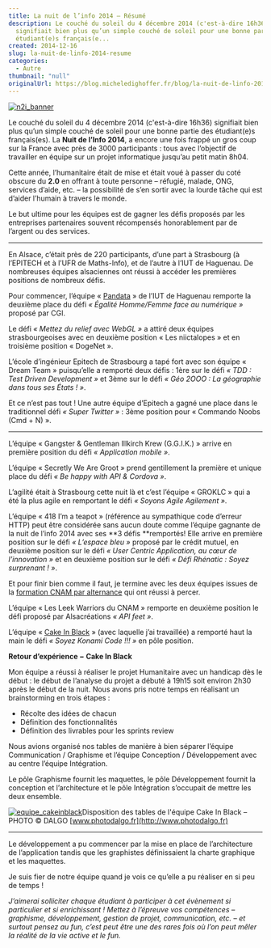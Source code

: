 ```yaml
---
title: La nuit de l’info 2014 – Résumé
description: Le couché du soleil du 4 décembre 2014 (c'est-à-dire 16h36)
  signifiait bien plus qu’un simple couché de soleil pour une bonne partie des
  étudiant(e)s français(e...
created: 2014-12-16
slug: la-nuit-de-linfo-2014-resume
categories:
  - Autre
thumbnail: "null"
originalUrl: https://blog.micheledighoffer.fr/blog/la-nuit-de-linfo-2014-resume/
---
```


[![n2i\_banner](https://blog.micheledighoffer.fr/blog/wp-content/uploads/2014/12/n2i_banner.png)](https://blog.micheledighoffer.fr/blog/wp-content/uploads/2014/12/n2i_banner.png)

Le couché du soleil du 4 décembre 2014 (c'est-à-dire 16h36) signifiait bien plus qu’un simple couché de soleil pour une bonne partie des étudiant(e)s français(es). La **Nuit de l’Info 2014**, a encore une fois frappé un gros coup sur la France avec près de 3000 participants : tous avec l’objectif de travailler en équipe sur un projet informatique jusqu’au petit matin 8h04.

Cette année, l’humanitaire était de mise et était voué à passer du coté obscure du **2.0** en offrant à toute personne – réfugié, malade, ONG, services d’aide, etc. – la possibilité de s’en sortir avec la lourde tâche qui est d’aider l’humain à travers le monde.

Le but ultime pour les équipes est de gagner les défis proposés par les entreprises partenaires souvent récompensés honorablement par de l’argent ou des services.

---

En Alsace, c’était près de 220 participants, d’une part à Strasbourg (à l’EPITECH et à l’UFR de Maths-Info), et de l’autre à l’IUT de Haguenau. De nombreuses équipes alsaciennes ont réussi à accéder les premières positions de nombreux défis.

Pour commencer, l’équipe « [Pandata](https://www.facebook.com/TeamPandata) » de l’IUT de Haguenau remporte la deuxième place du défi *« Égalité Homme/Femme face au numérique »* proposé par CGI.

Le défi *« Mettez du relief avec WebGL »* a attiré deux équipes strasbourgeoises avec en deuxième position « Les niictalopes » et en troisième position « DogeNet ».

L’école d’ingénieur Epitech de Strasbourg a tapé fort avec son équipe « Dream Team » puisqu’elle a remporté deux défis : 1ère sur le défi *« TDD : Test Driven Development »* et 3ème sur le défi *« Géo 2OOO : La géographie dans tous ses États ! »*.

Et ce n’est pas tout ! Une autre équipe d’Epitech a gagné une place dans le traditionnel défi *« Super Twitter »* : 3ème position pour « Commando Noobs (Cmd + N) ».

---

L’équipe « Gangster & Gentleman Illkirch Krew (G.G.I.K.) » arrive en première position du défi *« Application mobile »*.

L’équipe « Secretly We Are Groot » prend gentillement la première et unique place du défi *« Be happy with API & Cordova »*.

L’agilité était à Strasbourg cette nuit là et c’est l’équipe « GROKLC » qui a été la plus agile en remportant le défi *« Soyons Agile Agilement »*.

L’équipe « 418 I’m a teapot » (référence au sympathique code d’erreur HTTP) peut être considérée sans aucun doute comme l’équipe gagnante de la nuit de l’info 2014 avec ses **3 défis **remportés! Elle arrive en première position sur le défi *« L’espace bleu »* proposé par le crédit mutuel, en deuxième position sur le défi *« User Centric Application, au cœur de l’innovation »* et en deuxième position sur le défi *« Défi Rhénatic : Soyez surprenant ! »*.

Et pour finir bien comme il faut, je termine avec les deux équipes issues de la [formation CNAM par alternance](https://blog.micheledighoffer.fr/blog/futur-ingenieur-informatique-avec-itii-alsace/) qui ont réussi à percer.

L’équipe « Les Leek Warriors du CNAM » remporte en deuxième position le défi proposé par Alsacréations *« API feet »*.

L’équipe « [Cake In Black](https://www.facebook.com/cakeinblack) » (avec laquelle j’ai travaillée) a remporté haut la main le défi *« Soyez Konami Code !!! »* en pôle position.

**Retour d’expérience − Cake In Black**

Mon équipe a réussi à réaliser le projet Humanitaire avec un handicap dès le début : le début de l’analyse du projet a débuté à 19h15 soit environ 2h30 après le début de la nuit. Nous avons pris notre temps en réalisant un brainstorming en trois étapes :

- Récolte des idées de chacun
- Définition des fonctionnalités
- Définition des livrables pour les sprints review

Nous avions organisé nos tables de manière à bien séparer l’équipe Communication / Graphisme et l’équipe Conception / Développement avec au centre l’équipe Intégration.

Le pôle Graphisme fournit les maquettes, le pôle Développement fournit la conception et l’architecture et le pôle Intégration s’occupait de mettre les deux ensemble.

[![equipe\_cakeinblack](https://blog.micheledighoffer.fr/blog/wp-content/uploads/2014/12/10380149_877342142310451_338104414594085961_o-600x400.jpg)](https://blog.micheledighoffer.fr/blog/wp-content/uploads/2014/12/10380149_877342142310451_338104414594085961_o.jpg)Disposition des tables de l'équipe Cake In Black – PHOTO © DALGO [www.photodalgo.fr](http://www.photodalgo.fr)

---

Le développement a pu commencer par la mise en place de l’architecture de l’application tandis que les graphistes définissaient la charte graphique et les maquettes.

Je suis fier de notre équipe quand je vois ce qu’elle a pu réaliser en si peu de temps !

*J’aimerai solliciter chaque étudiant à participer à cet évènement si particulier et si enrichissant ! Mettez à l’épreuve vos compétences – graphisme, développement, gestion de projet, communication, etc. – et surtout pensez au fun, c’est peut être une des rares fois où l’on peut mêler la réalité de la vie active et le fun.*
